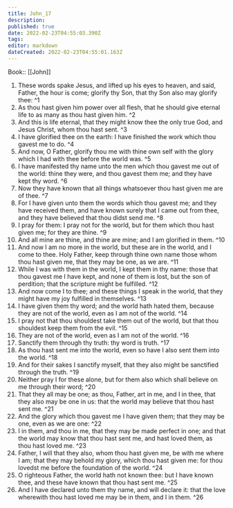 ```yaml
---
title: John_17
description: 
published: true
date: 2022-02-23T04:55:03.390Z
tags: 
editor: markdown
dateCreated: 2022-02-23T04:55:01.163Z
---
```


 Book:: [[John]]
 1. These words spake Jesus, and lifted up his eyes to heaven, and said, Father, the hour is come; glorify thy Son, that thy Son also may glorify thee: ^1
 2. As thou hast given him power over all flesh, that he should give eternal life to as many as thou hast given him. ^2
 3. And this is life eternal, that they might know thee the only true God, and Jesus Christ, whom thou hast sent. ^3
 4. I have glorified thee on the earth: I have finished the work which thou gavest me to do. ^4
 5. And now, O Father, glorify thou me with thine own self with the glory which I had with thee before the world was. ^5
 6. I have manifested thy name unto the men which thou gavest me out of the world: thine they were, and thou gavest them me; and they have kept thy word. ^6
 7. Now they have known that all things whatsoever thou hast given me are of thee. ^7
 8. For I have given unto them the words which thou gavest me; and they have received them, and have known surely that I came out from thee, and they have believed that thou didst send me. ^8
 9. I pray for them: I pray not for the world, but for them which thou hast given me; for they are thine. ^9
 10. And all mine are thine, and thine are mine; and I am glorified in them. ^10
 11. And now I am no more in the world, but these are in the world, and I come to thee. Holy Father, keep through thine own name those whom thou hast given me, that they may be one, as we are. ^11
 12. While I was with them in the world, I kept them in thy name: those that thou gavest me I have kept, and none of them is lost, but the son of perdition; that the scripture might be fulfilled. ^12
 13. And now come I to thee; and these things I speak in the world, that they might have my joy fulfilled in themselves. ^13
 14. I have given them thy word; and the world hath hated them, because they are not of the world, even as I am not of the world. ^14
 15. I pray not that thou shouldest take them out of the world, but that thou shouldest keep them from the evil. ^15
 16. They are not of the world, even as I am not of the world. ^16
 17. Sanctify them through thy truth: thy word is truth. ^17
 18. As thou hast sent me into the world, even so have I also sent them into the world. ^18
 19. And for their sakes I sanctify myself, that they also might be sanctified through the truth. ^19
 20. Neither pray I for these alone, but for them also which shall believe on me through their word; ^20
 21. That they all may be one; as thou, Father, art in me, and I in thee, that they also may be one in us: that the world may believe that thou hast sent me. ^21
 22. And the glory which thou gavest me I have given them; that they may be one, even as we are one: ^22
 23. I in them, and thou in me, that they may be made perfect in one; and that the world may know that thou hast sent me, and hast loved them, as thou hast loved me. ^23
 24. Father, I will that they also, whom thou hast given me, be with me where I am; that they may behold my glory, which thou hast given me: for thou lovedst me before the foundation of the world. ^24
 25. O righteous Father, the world hath not known thee: but I have known thee, and these have known that thou hast sent me. ^25
 26. And I have declared unto them thy name, and will declare it: that the love wherewith thou hast loved me may be in them, and I in them. ^26
